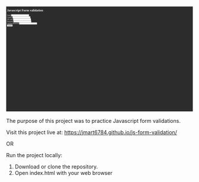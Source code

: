 ![screen shot](screenshot.png)

The purpose of this project was to practice Javascript form validations.

Visit this project live at: https://jmart6784.github.io/js-form-validation/

OR

Run the project locally:

1. Download or clone the repository.
2. Open index.html with your web browser